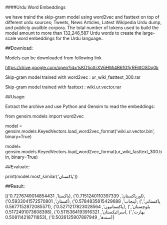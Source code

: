 ####Urdu Word Embeddings

 we have traind the skip-gram model using word2vec and fasttext on top of   different urdu sources;
 Tweets, News Articles, Latest Wikipedia Urdu dump, and publicly availble corpora. The total number of tokens used to build the model amount to more than 132,246,587 Urdu words to create the large-scale word embeddings for the Urdu language..

##Download:

Models can be downloaded from following link

https://drive.google.com/open?id=1sKD1ioXrXV6HMi4B6fGfjrRE6tOSDq0k

Skip-gram model trained with word2vec : ur_wiki_fasttext_300.rar

Skip-gram model trained with fasttext : wiki.ur.vector.rar

##Usage:

Extract the archive and use Python and Gensim to read the embeddings:

from gensim.models import word2vec

model = gensim.models.KeyedVectors.load_word2vec_format('wiki.ur.vector.bin', binary=True)

model=  gensim.models.KeyedVectors.load_word2vec_format(ur_wiki_fasttext_300.bin, binary=True)

##Evaluate:

print(model.most_similar('پاکستان'))

##Result:


[('پاکستا', 0.7276749014854431), ('اورپاکستان', 0.7151240110397339), ('کستان', 0.5933041572570801), ('پنجاب', 0.5784835815429688), ('پاکستانی', 0.5677152872085571), ('پاکستانیوں', 0.5271217823028564), ('بلوچستان', 0.5172491073608398), ('سرائیکستان', 0.5115364193916321), ('بھارت', 0.508114218711853), ('سندھ', 0.5026125907897949)]
